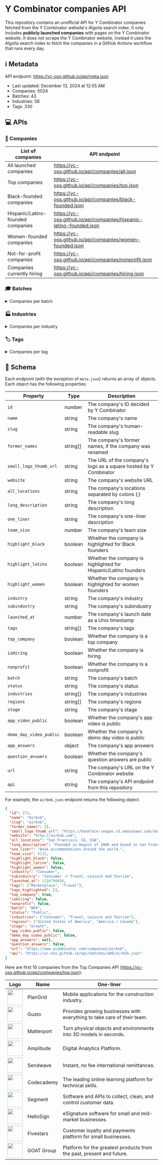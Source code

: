 # Y Combinator companies API

This repository contains an unofficial API for Y Combinator companies fetched
from the Y Combinator website's Algolia search index. It only includes
**publicly launched companies** with pages on the Y Combinator website. It does
not scrape the Y Combinator website, instead it uses the Algolia search index to
fetch the companies in a GitHub Actions workflow that runs every day.

<!--start generated readme-->

## ℹ️ Metadata

API endpoint: https://yc-oss.github.io/api/meta.json

- Last updated: December 13, 2024 at 12:55 AM
- Companies: 5024
- Batches: 43
- Industries: 58
- Tags: 330

## 💻 APIs

### 🏢 Companies

| List of companies                 | API endpoint                                                        |
| --------------------------------- | ------------------------------------------------------------------- |
| All launched companies            | https://yc-oss.github.io/api/companies/all.json                     |
| Top companies                     | https://yc-oss.github.io/api/companies/top.json                     |
| Black-founded companies           | https://yc-oss.github.io/api/companies/black-founded.json           |
| Hispanic/Latino-founded companies | https://yc-oss.github.io/api/companies/hispanic-latino-founded.json |
| Women-founded companies           | https://yc-oss.github.io/api/companies/women-founded.json           |
| Not-for-profit companies          | https://yc-oss.github.io/api/companies/nonprofit.json               |
| Companies currently hiring        | https://yc-oss.github.io/api/companies/hiring.json                  |

### 🎓 Batches

<details>
<summary>Companies per batch</summary>

| Batch       | Count | API endpoint                                          |
| ----------- | ----- | ----------------------------------------------------- |
| W25         | 3     | https://yc-oss.github.io/api/batches/w25.json         |
| W24         | 252   | https://yc-oss.github.io/api/batches/w24.json         |
| S24         | 254   | https://yc-oss.github.io/api/batches/s24.json         |
| F24         | 96    | https://yc-oss.github.io/api/batches/f24.json         |
| W23         | 275   | https://yc-oss.github.io/api/batches/w23.json         |
| S23         | 221   | https://yc-oss.github.io/api/batches/s23.json         |
| W22         | 401   | https://yc-oss.github.io/api/batches/w22.json         |
| S22         | 236   | https://yc-oss.github.io/api/batches/s22.json         |
| W21         | 337   | https://yc-oss.github.io/api/batches/w21.json         |
| S21         | 392   | https://yc-oss.github.io/api/batches/s21.json         |
| W20         | 228   | https://yc-oss.github.io/api/batches/w20.json         |
| S20         | 208   | https://yc-oss.github.io/api/batches/s20.json         |
| S19         | 175   | https://yc-oss.github.io/api/batches/s19.json         |
| W19         | 195   | https://yc-oss.github.io/api/batches/w19.json         |
| W18         | 147   | https://yc-oss.github.io/api/batches/w18.json         |
| S18         | 131   | https://yc-oss.github.io/api/batches/s18.json         |
| S17         | 125   | https://yc-oss.github.io/api/batches/s17.json         |
| W17         | 116   | https://yc-oss.github.io/api/batches/w17.json         |
| W16         | 122   | https://yc-oss.github.io/api/batches/w16.json         |
| S16         | 103   | https://yc-oss.github.io/api/batches/s16.json         |
| W15         | 111   | https://yc-oss.github.io/api/batches/w15.json         |
| S15         | 105   | https://yc-oss.github.io/api/batches/s15.json         |
| W14         | 74    | https://yc-oss.github.io/api/batches/w14.json         |
| S14         | 80    | https://yc-oss.github.io/api/batches/s14.json         |
| W13         | 46    | https://yc-oss.github.io/api/batches/w13.json         |
| S13         | 52    | https://yc-oss.github.io/api/batches/s13.json         |
| W12         | 66    | https://yc-oss.github.io/api/batches/w12.json         |
| S12         | 82    | https://yc-oss.github.io/api/batches/s12.json         |
| S11         | 60    | https://yc-oss.github.io/api/batches/s11.json         |
| W11         | 45    | https://yc-oss.github.io/api/batches/w11.json         |
| S10         | 36    | https://yc-oss.github.io/api/batches/s10.json         |
| W10         | 27    | https://yc-oss.github.io/api/batches/w10.json         |
| S09         | 26    | https://yc-oss.github.io/api/batches/s09.json         |
| W09         | 16    | https://yc-oss.github.io/api/batches/w09.json         |
| S08         | 22    | https://yc-oss.github.io/api/batches/s08.json         |
| W08         | 21    | https://yc-oss.github.io/api/batches/w08.json         |
| S07         | 19    | https://yc-oss.github.io/api/batches/s07.json         |
| W07         | 13    | https://yc-oss.github.io/api/batches/w07.json         |
| S06         | 11    | https://yc-oss.github.io/api/batches/s06.json         |
| W06         | 7     | https://yc-oss.github.io/api/batches/w06.json         |
| S05         | 8     | https://yc-oss.github.io/api/batches/s05.json         |
| IK12        | 77    | https://yc-oss.github.io/api/batches/ik12.json        |
| Unspecified | 3     | https://yc-oss.github.io/api/batches/unspecified.json |

</details>

### 🏭 Industries

<details>
<summary>Companies per industry</summary>

| Industry                        | Count | API endpoint                                                                |
| ------------------------------- | ----- | --------------------------------------------------------------------------- |
| Agriculture                     | 26    | https://yc-oss.github.io/api/industries/agriculture.json                    |
| Analytics                       | 115   | https://yc-oss.github.io/api/industries/analytics.json                      |
| Apparel and Cosmetics           | 49    | https://yc-oss.github.io/api/industries/apparel-and-cosmetics.json          |
| Asset Management                | 50    | https://yc-oss.github.io/api/industries/asset-management.json               |
| Automotive                      | 21    | https://yc-oss.github.io/api/industries/automotive.json                     |
| Aviation and Space              | 47    | https://yc-oss.github.io/api/industries/aviation-and-space.json             |
| B2B                             | 2386  | https://yc-oss.github.io/api/industries/b2b.json                            |
| Banking and Exchange            | 72    | https://yc-oss.github.io/api/industries/banking-and-exchange.json           |
| Climate                         | 52    | https://yc-oss.github.io/api/industries/climate.json                        |
| Construction                    | 40    | https://yc-oss.github.io/api/industries/construction.json                   |
| Consumer                        | 809   | https://yc-oss.github.io/api/industries/consumer.json                       |
| Consumer Electronics            | 37    | https://yc-oss.github.io/api/industries/consumer-electronics.json           |
| Consumer Finance                | 77    | https://yc-oss.github.io/api/industries/consumer-finance.json               |
| Consumer Health and Wellness    | 113   | https://yc-oss.github.io/api/industries/consumer-health-and-wellness.json   |
| Content                         | 108   | https://yc-oss.github.io/api/industries/content.json                        |
| Credit and Lending              | 71    | https://yc-oss.github.io/api/industries/credit-and-lending.json             |
| Diagnostics                     | 53    | https://yc-oss.github.io/api/industries/diagnostics.json                    |
| Drones                          | 18    | https://yc-oss.github.io/api/industries/drones.json                         |
| Drug Discovery and Delivery     | 45    | https://yc-oss.github.io/api/industries/drug-discovery-and-delivery.json    |
| Education                       | 192   | https://yc-oss.github.io/api/industries/education.json                      |
| Energy                          | 33    | https://yc-oss.github.io/api/industries/energy.json                         |
| Engineering, Product and Design | 499   | https://yc-oss.github.io/api/industries/engineering-product-and-design.json |
| Finance and Accounting          | 110   | https://yc-oss.github.io/api/industries/finance-and-accounting.json         |
| Fintech                         | 572   | https://yc-oss.github.io/api/industries/fintech.json                        |
| Food and Beverage               | 96    | https://yc-oss.github.io/api/industries/food-and-beverage.json              |
| Gaming                          | 68    | https://yc-oss.github.io/api/industries/gaming.json                         |
| Government                      | 32    | https://yc-oss.github.io/api/industries/government.json                     |
| Healthcare                      | 600   | https://yc-oss.github.io/api/industries/healthcare.json                     |
| Healthcare IT                   | 117   | https://yc-oss.github.io/api/industries/healthcare-it.json                  |
| Healthcare Services             | 65    | https://yc-oss.github.io/api/industries/healthcare-services.json            |
| Home and Personal               | 128   | https://yc-oss.github.io/api/industries/home-and-personal.json              |
| Housing and Real Estate         | 80    | https://yc-oss.github.io/api/industries/housing-and-real-estate.json        |
| Human Resources                 | 84    | https://yc-oss.github.io/api/industries/human-resources.json                |
| Industrial Bio                  | 32    | https://yc-oss.github.io/api/industries/industrial-bio.json                 |
| Industrials                     | 276   | https://yc-oss.github.io/api/industries/industrials.json                    |
| Infrastructure                  | 215   | https://yc-oss.github.io/api/industries/infrastructure.json                 |
| Insurance                       | 45    | https://yc-oss.github.io/api/industries/insurance.json                      |
| Job and Career Services         | 17    | https://yc-oss.github.io/api/industries/job-and-career-services.json        |
| Legal                           | 35    | https://yc-oss.github.io/api/industries/legal.json                          |
| Manufacturing and Robotics      | 66    | https://yc-oss.github.io/api/industries/manufacturing-and-robotics.json     |
| Marketing                       | 141   | https://yc-oss.github.io/api/industries/marketing.json                      |
| Medical Devices                 | 42    | https://yc-oss.github.io/api/industries/medical-devices.json                |
| Office Management               | 25    | https://yc-oss.github.io/api/industries/office-management.json              |
| Operations                      | 116   | https://yc-oss.github.io/api/industries/operations.json                     |
| Payments                        | 115   | https://yc-oss.github.io/api/industries/payments.json                       |
| Productivity                    | 189   | https://yc-oss.github.io/api/industries/productivity.json                   |
| Real Estate and Construction    | 138   | https://yc-oss.github.io/api/industries/real-estate-and-construction.json   |
| Recruiting and Talent           | 64    | https://yc-oss.github.io/api/industries/recruiting-and-talent.json          |
| Retail                          | 123   | https://yc-oss.github.io/api/industries/retail.json                         |
| Sales                           | 113   | https://yc-oss.github.io/api/industries/sales.json                          |
| Security                        | 90    | https://yc-oss.github.io/api/industries/security.json                       |
| Social                          | 115   | https://yc-oss.github.io/api/industries/social.json                         |
| Supply Chain and Logistics      | 117   | https://yc-oss.github.io/api/industries/supply-chain-and-logistics.json     |
| Therapeutics                    | 62    | https://yc-oss.github.io/api/industries/therapeutics.json                   |
| Transportation Services         | 26    | https://yc-oss.github.io/api/industries/transportation-services.json        |
| Travel, Leisure and Tourism     | 33    | https://yc-oss.github.io/api/industries/travel-leisure-and-tourism.json     |
| Unspecified                     | 19    | https://yc-oss.github.io/api/industries/unspecified.json                    |
| Virtual and Augmented Reality   | 21    | https://yc-oss.github.io/api/industries/virtual-and-augmented-reality.json  |

</details>

### 🏷️ Tags

<details>
<summary>Companies per tag</summary>

| Tag                                                    | Count | API endpoint                                                                                 |
| ------------------------------------------------------ | ----- | -------------------------------------------------------------------------------------------- |
| 3D Printed Foods                                       | 1     | https://yc-oss.github.io/api/tags/3d-printed-foods.json                                      |
| 3D Printing                                            | 9     | https://yc-oss.github.io/api/tags/3d-printing.json                                           |
| Advanced Materials                                     | 4     | https://yc-oss.github.io/api/tags/advanced-materials.json                                    |
| Advertising                                            | 30    | https://yc-oss.github.io/api/tags/advertising.json                                           |
| Aerospace                                              | 25    | https://yc-oss.github.io/api/tags/aerospace.json                                             |
| Agriculture                                            | 30    | https://yc-oss.github.io/api/tags/agriculture.json                                           |
| AI                                                     | 475   | https://yc-oss.github.io/api/tags/ai.json                                                    |
| AI Assistant                                           | 107   | https://yc-oss.github.io/api/tags/ai-assistant.json                                          |
| AI-Enhanced Learning                                   | 37    | https://yc-oss.github.io/api/tags/ai-enhanced-learning.json                                  |
| AI-powered Drug Discovery                              | 35    | https://yc-oss.github.io/api/tags/ai-powered-drug-discovery.json                             |
| AIOps                                                  | 41    | https://yc-oss.github.io/api/tags/aiops.json                                                 |
| Air Taxis                                              | 5     | https://yc-oss.github.io/api/tags/air-taxis.json                                             |
| Airlines                                               | 4     | https://yc-oss.github.io/api/tags/airlines.json                                              |
| Airplanes                                              | 12    | https://yc-oss.github.io/api/tags/airplanes.json                                             |
| Alternative Battery Tech                               | 2     | https://yc-oss.github.io/api/tags/alternative-battery-tech.json                              |
| Alternative Fuels                                      | 1     | https://yc-oss.github.io/api/tags/alternative-fuels.json                                     |
| Analytics                                              | 174   | https://yc-oss.github.io/api/tags/analytics.json                                             |
| Anti-Aging                                             | 7     | https://yc-oss.github.io/api/tags/anti-aging.json                                            |
| API                                                    | 144   | https://yc-oss.github.io/api/tags/api.json                                                   |
| APIs                                                   | 6     | https://yc-oss.github.io/api/tags/apis.json                                                  |
| Apparel                                                | 4     | https://yc-oss.github.io/api/tags/apparel.json                                               |
| AR                                                     | 4     | https://yc-oss.github.io/api/tags/ar.json                                                    |
| Architecture                                           | 2     | https://yc-oss.github.io/api/tags/architecture.json                                          |
| Art Trading Platforms                                  | 2     | https://yc-oss.github.io/api/tags/art-trading-platforms.json                                 |
| Artificial Intelligence                                | 611   | https://yc-oss.github.io/api/tags/artificial-intelligence.json                               |
| Assistive Tech                                         | 7     | https://yc-oss.github.io/api/tags/assistive-tech.json                                        |
| Augmented Reality                                      | 20    | https://yc-oss.github.io/api/tags/augmented-reality.json                                     |
| Auto Commerce                                          | 6     | https://yc-oss.github.io/api/tags/auto-commerce.json                                         |
| Automation                                             | 52    | https://yc-oss.github.io/api/tags/automation.json                                            |
| Automotive                                             | 19    | https://yc-oss.github.io/api/tags/automotive.json                                            |
| Autonomous Delivery                                    | 9     | https://yc-oss.github.io/api/tags/autonomous-delivery.json                                   |
| Autonomous Trucking                                    | 12    | https://yc-oss.github.io/api/tags/autonomous-trucking.json                                   |
| B2B                                                    | 975   | https://yc-oss.github.io/api/tags/b2b.json                                                   |
| Banking as a Service                                   | 26    | https://yc-oss.github.io/api/tags/banking-as-a-service.json                                  |
| Batteryless IoT Sensors                                | 1     | https://yc-oss.github.io/api/tags/batteryless-iot-sensors.json                               |
| Beauty                                                 | 10    | https://yc-oss.github.io/api/tags/beauty.json                                                |
| Big Data                                               | 22    | https://yc-oss.github.io/api/tags/big-data.json                                              |
| Billing                                                | 6     | https://yc-oss.github.io/api/tags/billing.json                                               |
| Biometrics                                             | 6     | https://yc-oss.github.io/api/tags/biometrics.json                                            |
| Bioplastic                                             | 3     | https://yc-oss.github.io/api/tags/bioplastic.json                                            |
| Biotech                                                | 125   | https://yc-oss.github.io/api/tags/biotech.json                                               |
| Biotechnology                                          | 9     | https://yc-oss.github.io/api/tags/biotechnology.json                                         |
| Blockchain                                             | 2     | https://yc-oss.github.io/api/tags/blockchain.json                                            |
| Booking                                                | 2     | https://yc-oss.github.io/api/tags/booking.json                                               |
| Calendar                                               | 7     | https://yc-oss.github.io/api/tags/calendar.json                                              |
| Call Center                                            | 6     | https://yc-oss.github.io/api/tags/call-center.json                                           |
| Cannabis                                               | 7     | https://yc-oss.github.io/api/tags/cannabis.json                                              |
| Carbon Capture and Removal                             | 13    | https://yc-oss.github.io/api/tags/carbon-capture-and-removal.json                            |
| Careers                                                | 5     | https://yc-oss.github.io/api/tags/careers.json                                               |
| Cashierless Checkout                                   | 5     | https://yc-oss.github.io/api/tags/cashierless-checkout.json                                  |
| Cell Therapy                                           | 5     | https://yc-oss.github.io/api/tags/cell-therapy.json                                          |
| Cellular Agriculture                                   | 6     | https://yc-oss.github.io/api/tags/cellular-agriculture.json                                  |
| Chat                                                   | 4     | https://yc-oss.github.io/api/tags/chat.json                                                  |
| Chatbot                                                | 7     | https://yc-oss.github.io/api/tags/chatbot.json                                               |
| Chatbots                                               | 2     | https://yc-oss.github.io/api/tags/chatbots.json                                              |
| China                                                  | 3     | https://yc-oss.github.io/api/tags/china.json                                                 |
| Civic Tech                                             | 9     | https://yc-oss.github.io/api/tags/civic-tech.json                                            |
| Clean Meat                                             | 1     | https://yc-oss.github.io/api/tags/clean-meat.json                                            |
| Climate                                                | 160   | https://yc-oss.github.io/api/tags/climate.json                                               |
| ClimateTech                                            | 32    | https://yc-oss.github.io/api/tags/climatetech.json                                           |
| Cloud Computing                                        | 36    | https://yc-oss.github.io/api/tags/cloud-computing.json                                       |
| Cloud Gaming                                           | 3     | https://yc-oss.github.io/api/tags/cloud-gaming.json                                          |
| Cloud Workload Protection                              | 5     | https://yc-oss.github.io/api/tags/cloud-workload-protection.json                             |
| Coding Bootcamps                                       | 2     | https://yc-oss.github.io/api/tags/coding-bootcamps.json                                      |
| Collaboration                                          | 52    | https://yc-oss.github.io/api/tags/collaboration.json                                         |
| Commercial Space Launch                                | 7     | https://yc-oss.github.io/api/tags/commercial-space-launch.json                               |
| Community                                              | 60    | https://yc-oss.github.io/api/tags/community.json                                             |
| Compliance                                             | 60    | https://yc-oss.github.io/api/tags/compliance.json                                            |
| Computational Storage                                  | 1     | https://yc-oss.github.io/api/tags/computational-storage.json                                 |
| Computer Vision                                        | 61    | https://yc-oss.github.io/api/tags/computer-vision.json                                       |
| Construction                                           | 57    | https://yc-oss.github.io/api/tags/construction.json                                          |
| Consumer                                               | 186   | https://yc-oss.github.io/api/tags/consumer.json                                              |
| Consumer Finance                                       | 19    | https://yc-oss.github.io/api/tags/consumer-finance.json                                      |
| Consumer Health Services                               | 104   | https://yc-oss.github.io/api/tags/consumer-health-services.json                              |
| Consumer Products                                      | 9     | https://yc-oss.github.io/api/tags/consumer-products.json                                     |
| Conversational AI                                      | 28    | https://yc-oss.github.io/api/tags/conversational-ai.json                                     |
| Conversational Banking                                 | 2     | https://yc-oss.github.io/api/tags/conversational-banking.json                                |
| COVID-19                                               | 4     | https://yc-oss.github.io/api/tags/covid-19.json                                              |
| Creator Economy                                        | 28    | https://yc-oss.github.io/api/tags/creator-economy.json                                       |
| CRISPR                                                 | 2     | https://yc-oss.github.io/api/tags/crispr.json                                                |
| CRM                                                    | 16    | https://yc-oss.github.io/api/tags/crm.json                                                   |
| Crowdfunding                                           | 10    | https://yc-oss.github.io/api/tags/crowdfunding.json                                          |
| Crowdsourcing                                          | 4     | https://yc-oss.github.io/api/tags/crowdsourcing.json                                         |
| Crypto / Web3                                          | 92    | https://yc-oss.github.io/api/tags/crypto-web3.json                                           |
| Cryptocurrency                                         | 6     | https://yc-oss.github.io/api/tags/cryptocurrency.json                                        |
| Cryptography                                           | 3     | https://yc-oss.github.io/api/tags/cryptography.json                                          |
| Cultivated Meat                                        | 2     | https://yc-oss.github.io/api/tags/cultivated-meat.json                                       |
| Culture                                                | 3     | https://yc-oss.github.io/api/tags/culture.json                                               |
| Cultured Meat                                          | 3     | https://yc-oss.github.io/api/tags/cultured-meat.json                                         |
| Customer Service                                       | 19    | https://yc-oss.github.io/api/tags/customer-service.json                                      |
| Customer Success                                       | 23    | https://yc-oss.github.io/api/tags/customer-success.json                                      |
| Customer Support                                       | 31    | https://yc-oss.github.io/api/tags/customer-support.json                                      |
| Customization                                          | 2     | https://yc-oss.github.io/api/tags/customization.json                                         |
| Cyber Insurance                                        | 1     | https://yc-oss.github.io/api/tags/cyber-insurance.json                                       |
| Cybersecurity                                          | 32    | https://yc-oss.github.io/api/tags/cybersecurity.json                                         |
| DAO                                                    | 4     | https://yc-oss.github.io/api/tags/dao.json                                                   |
| Data Engineering                                       | 88    | https://yc-oss.github.io/api/tags/data-engineering.json                                      |
| Data Labeling                                          | 8     | https://yc-oss.github.io/api/tags/data-labeling.json                                         |
| Data Science                                           | 29    | https://yc-oss.github.io/api/tags/data-science.json                                          |
| Data Visualization                                     | 28    | https://yc-oss.github.io/api/tags/data-visualization.json                                    |
| Databases                                              | 25    | https://yc-oss.github.io/api/tags/databases.json                                             |
| Dating                                                 | 8     | https://yc-oss.github.io/api/tags/dating.json                                                |
| Deep Learning                                          | 38    | https://yc-oss.github.io/api/tags/deep-learning.json                                         |
| Deepfake Detection                                     | 1     | https://yc-oss.github.io/api/tags/deepfake-detection.json                                    |
| DeFi                                                   | 15    | https://yc-oss.github.io/api/tags/defi.json                                                  |
| Delivery                                               | 54    | https://yc-oss.github.io/api/tags/delivery.json                                              |
| Dental                                                 | 4     | https://yc-oss.github.io/api/tags/dental.json                                                |
| Design                                                 | 19    | https://yc-oss.github.io/api/tags/design.json                                                |
| Design Tools                                           | 57    | https://yc-oss.github.io/api/tags/design-tools.json                                          |
| Developer Tools                                        | 477   | https://yc-oss.github.io/api/tags/developer-tools.json                                       |
| DevOps                                                 | 43    | https://yc-oss.github.io/api/tags/devops.json                                                |
| DevSecOps                                              | 31    | https://yc-oss.github.io/api/tags/devsecops.json                                             |
| Diagnostics                                            | 33    | https://yc-oss.github.io/api/tags/diagnostics.json                                           |
| Digital Freight Brokerage                              | 2     | https://yc-oss.github.io/api/tags/digital-freight-brokerage.json                             |
| Digital Health                                         | 100   | https://yc-oss.github.io/api/tags/digital-health.json                                        |
| Diversity & Inclusion                                  | 5     | https://yc-oss.github.io/api/tags/diversity-and-inclusion.json                               |
| Documents                                              | 30    | https://yc-oss.github.io/api/tags/documents.json                                             |
| Drones                                                 | 20    | https://yc-oss.github.io/api/tags/drones.json                                                |
| Drug Delivery                                          | 6     | https://yc-oss.github.io/api/tags/drug-delivery.json                                         |
| Drug discovery                                         | 31    | https://yc-oss.github.io/api/tags/drug-discovery.json                                        |
| E-Commerce                                             | 46    | https://yc-oss.github.io/api/tags/e-commerce.json                                            |
| Edge Computing Semiconductors                          | 2     | https://yc-oss.github.io/api/tags/edge-computing-semiconductors.json                         |
| Edtech                                                 | 15    | https://yc-oss.github.io/api/tags/edtech.json                                                |
| Education                                              | 171   | https://yc-oss.github.io/api/tags/education.json                                             |
| eLearning                                              | 48    | https://yc-oss.github.io/api/tags/elearning.json                                             |
| Election Tech                                          | 2     | https://yc-oss.github.io/api/tags/election-tech.json                                         |
| Electric Vehicles                                      | 25    | https://yc-oss.github.io/api/tags/electric-vehicles.json                                     |
| Electronics                                            | 5     | https://yc-oss.github.io/api/tags/electronics.json                                           |
| Email                                                  | 25    | https://yc-oss.github.io/api/tags/email.json                                                 |
| Emerging Markets                                       | 8     | https://yc-oss.github.io/api/tags/emerging-markets.json                                      |
| Energy                                                 | 32    | https://yc-oss.github.io/api/tags/energy.json                                                |
| Energy Storage                                         | 12    | https://yc-oss.github.io/api/tags/energy-storage.json                                        |
| Enterprise                                             | 105   | https://yc-oss.github.io/api/tags/enterprise.json                                            |
| Enterprise Software                                    | 83    | https://yc-oss.github.io/api/tags/enterprise-software.json                                   |
| Entertainment                                          | 48    | https://yc-oss.github.io/api/tags/entertainment.json                                         |
| eSports                                                | 3     | https://yc-oss.github.io/api/tags/esports.json                                               |
| Fashion                                                | 20    | https://yc-oss.github.io/api/tags/fashion.json                                               |
| Feedback                                               | 7     | https://yc-oss.github.io/api/tags/feedback.json                                              |
| Femtech                                                | 7     | https://yc-oss.github.io/api/tags/femtech.json                                               |
| Fertility Tech                                         | 9     | https://yc-oss.github.io/api/tags/fertility-tech.json                                        |
| Finance                                                | 66    | https://yc-oss.github.io/api/tags/finance.json                                               |
| FinOps                                                 | 28    | https://yc-oss.github.io/api/tags/finops.json                                                |
| Fintech                                                | 686   | https://yc-oss.github.io/api/tags/fintech.json                                               |
| Fitness                                                | 19    | https://yc-oss.github.io/api/tags/fitness.json                                               |
| Food                                                   | 7     | https://yc-oss.github.io/api/tags/food.json                                                  |
| Food & Beverage                                        | 25    | https://yc-oss.github.io/api/tags/food-and-beverage.json                                     |
| Food Service Robots & Machines                         | 10    | https://yc-oss.github.io/api/tags/food-service-robots-and-machines.json                      |
| Food Tech                                              | 48    | https://yc-oss.github.io/api/tags/food-tech.json                                             |
| Fraud Detection                                        | 8     | https://yc-oss.github.io/api/tags/fraud-detection.json                                       |
| Fraud Prevention                                       | 5     | https://yc-oss.github.io/api/tags/fraud-prevention.json                                      |
| Fundraising                                            | 3     | https://yc-oss.github.io/api/tags/fundraising.json                                           |
| Furniture                                              | 7     | https://yc-oss.github.io/api/tags/furniture.json                                             |
| Fusion Energy                                          | 1     | https://yc-oss.github.io/api/tags/fusion-energy.json                                         |
| Gaming                                                 | 82    | https://yc-oss.github.io/api/tags/gaming.json                                                |
| Gardening                                              | 2     | https://yc-oss.github.io/api/tags/gardening.json                                             |
| Gene Therapy                                           | 12    | https://yc-oss.github.io/api/tags/gene-therapy.json                                          |
| Generative AI                                          | 248   | https://yc-oss.github.io/api/tags/generative-ai.json                                         |
| Genetic Engineering                                    | 3     | https://yc-oss.github.io/api/tags/genetic-engineering.json                                   |
| Genomics                                               | 29    | https://yc-oss.github.io/api/tags/genomics.json                                              |
| Geographic Information System                          | 4     | https://yc-oss.github.io/api/tags/geographic-information-system.json                         |
| Ghost Kitchens                                         | 11    | https://yc-oss.github.io/api/tags/ghost-kitchens.json                                        |
| GovTech                                                | 36    | https://yc-oss.github.io/api/tags/govtech.json                                               |
| GraphQL                                                | 3     | https://yc-oss.github.io/api/tags/graphql.json                                               |
| Grocery                                                | 28    | https://yc-oss.github.io/api/tags/grocery.json                                               |
| Hard Tech                                              | 82    | https://yc-oss.github.io/api/tags/hard-tech.json                                             |
| Hardware                                               | 103   | https://yc-oss.github.io/api/tags/hardware.json                                              |
| Health & Wellness                                      | 33    | https://yc-oss.github.io/api/tags/health-and-wellness.json                                   |
| Health Insurance                                       | 22    | https://yc-oss.github.io/api/tags/health-insurance.json                                      |
| Health Tech                                            | 160   | https://yc-oss.github.io/api/tags/health-tech.json                                           |
| Healthcare                                             | 181   | https://yc-oss.github.io/api/tags/healthcare.json                                            |
| Healthcare IT                                          | 25    | https://yc-oss.github.io/api/tags/healthcare-it.json                                         |
| Home Automation                                        | 3     | https://yc-oss.github.io/api/tags/home-automation.json                                       |
| Home Services                                          | 6     | https://yc-oss.github.io/api/tags/home-services.json                                         |
| Housing                                                | 20    | https://yc-oss.github.io/api/tags/housing.json                                               |
| HR Tech                                                | 67    | https://yc-oss.github.io/api/tags/hr-tech.json                                               |
| Human Resources                                        | 21    | https://yc-oss.github.io/api/tags/human-resources.json                                       |
| Hydrogen Energy                                        | 4     | https://yc-oss.github.io/api/tags/hydrogen-energy.json                                       |
| Identity                                               | 15    | https://yc-oss.github.io/api/tags/identity.json                                              |
| Immigration                                            | 4     | https://yc-oss.github.io/api/tags/immigration.json                                           |
| Income Share Agreements                                | 4     | https://yc-oss.github.io/api/tags/income-share-agreements.json                               |
| India                                                  | 38    | https://yc-oss.github.io/api/tags/india.json                                                 |
| Indoor Mapping                                         | 3     | https://yc-oss.github.io/api/tags/indoor-mapping.json                                        |
| Industrial                                             | 11    | https://yc-oss.github.io/api/tags/industrial.json                                            |
| Industrial Workplace Safety                            | 4     | https://yc-oss.github.io/api/tags/industrial-workplace-safety.json                           |
| Infrastructure                                         | 67    | https://yc-oss.github.io/api/tags/infrastructure.json                                        |
| Insurance                                              | 65    | https://yc-oss.github.io/api/tags/insurance.json                                             |
| International                                          | 7     | https://yc-oss.github.io/api/tags/international.json                                         |
| Investing                                              | 52    | https://yc-oss.github.io/api/tags/investing.json                                             |
| Investments                                            | 5     | https://yc-oss.github.io/api/tags/investments.json                                           |
| IoT                                                    | 46    | https://yc-oss.github.io/api/tags/iot.json                                                   |
| IoT Security                                           | 1     | https://yc-oss.github.io/api/tags/iot-security.json                                          |
| Kids                                                   | 10    | https://yc-oss.github.io/api/tags/kids.json                                                  |
| Kubernetes                                             | 15    | https://yc-oss.github.io/api/tags/kubernetes.json                                            |
| Lab-on-a-chip                                          | 1     | https://yc-oss.github.io/api/tags/lab-on-a-chip.json                                         |
| Latin America                                          | 21    | https://yc-oss.github.io/api/tags/latin-america.json                                         |
| Legal                                                  | 20    | https://yc-oss.github.io/api/tags/legal.json                                                 |
| LegalTech                                              | 46    | https://yc-oss.github.io/api/tags/legaltech.json                                             |
| Lending                                                | 17    | https://yc-oss.github.io/api/tags/lending.json                                               |
| Lidar                                                  | 1     | https://yc-oss.github.io/api/tags/lidar.json                                                 |
| Live                                                   | 6     | https://yc-oss.github.io/api/tags/live.json                                                  |
| Location-based                                         | 3     | https://yc-oss.github.io/api/tags/location-based.json                                        |
| Logistics                                              | 110   | https://yc-oss.github.io/api/tags/logistics.json                                             |
| Machine Learning                                       | 223   | https://yc-oss.github.io/api/tags/machine-learning.json                                      |
| Manufacturing                                          | 54    | https://yc-oss.github.io/api/tags/manufacturing.json                                         |
| Maritime                                               | 2     | https://yc-oss.github.io/api/tags/maritime.json                                              |
| Market Research                                        | 11    | https://yc-oss.github.io/api/tags/market-research.json                                       |
| Marketing                                              | 67    | https://yc-oss.github.io/api/tags/marketing.json                                             |
| Marketplace                                            | 305   | https://yc-oss.github.io/api/tags/marketplace.json                                           |
| Media                                                  | 40    | https://yc-oss.github.io/api/tags/media.json                                                 |
| Medical Devices                                        | 68    | https://yc-oss.github.io/api/tags/medical-devices.json                                       |
| Medical Robotics                                       | 4     | https://yc-oss.github.io/api/tags/medical-robotics.json                                      |
| Mental Health                                          | 9     | https://yc-oss.github.io/api/tags/mental-health.json                                         |
| Mental Health Tech                                     | 42    | https://yc-oss.github.io/api/tags/mental-health-tech.json                                    |
| Messaging                                              | 46    | https://yc-oss.github.io/api/tags/messaging.json                                             |
| Metaverse                                              | 8     | https://yc-oss.github.io/api/tags/metaverse.json                                             |
| Microfluidics                                          | 5     | https://yc-oss.github.io/api/tags/microfluidics.json                                         |
| Microinsurance                                         | 3     | https://yc-oss.github.io/api/tags/microinsurance.json                                        |
| Mining                                                 | 4     | https://yc-oss.github.io/api/tags/mining.json                                                |
| ML                                                     | 12    | https://yc-oss.github.io/api/tags/ml.json                                                    |
| Mobility                                               | 11    | https://yc-oss.github.io/api/tags/mobility.json                                              |
| Monitoring                                             | 8     | https://yc-oss.github.io/api/tags/monitoring.json                                            |
| Music                                                  | 22    | https://yc-oss.github.io/api/tags/music.json                                                 |
| Nanomedicine                                           | 5     | https://yc-oss.github.io/api/tags/nanomedicine.json                                          |
| Nanosensors                                            | 4     | https://yc-oss.github.io/api/tags/nanosensors.json                                           |
| Nanotechnology                                         | 10    | https://yc-oss.github.io/api/tags/nanotechnology.json                                        |
| Navigation                                             | 2     | https://yc-oss.github.io/api/tags/navigation.json                                            |
| Neobank                                                | 48    | https://yc-oss.github.io/api/tags/neobank.json                                               |
| Networks                                               | 3     | https://yc-oss.github.io/api/tags/networks.json                                              |
| Neurotechnology                                        | 14    | https://yc-oss.github.io/api/tags/neurotechnology.json                                       |
| Next-gen Network Security                              | 5     | https://yc-oss.github.io/api/tags/next-gen-network-security.json                             |
| NFT                                                    | 5     | https://yc-oss.github.io/api/tags/nft.json                                                   |
| NLP                                                    | 24    | https://yc-oss.github.io/api/tags/nlp.json                                                   |
| No-code                                                | 30    | https://yc-oss.github.io/api/tags/no-code.json                                               |
| Nonprofit                                              | 27    | https://yc-oss.github.io/api/tags/nonprofit.json                                             |
| Note-taking                                            | 6     | https://yc-oss.github.io/api/tags/note-taking.json                                           |
| Notifications                                          | 2     | https://yc-oss.github.io/api/tags/notifications.json                                         |
| Oncology                                               | 20    | https://yc-oss.github.io/api/tags/oncology.json                                              |
| Open Source                                            | 151   | https://yc-oss.github.io/api/tags/open-source.json                                           |
| Operations                                             | 22    | https://yc-oss.github.io/api/tags/operations.json                                            |
| Payments                                               | 132   | https://yc-oss.github.io/api/tags/payments.json                                              |
| Payroll                                                | 14    | https://yc-oss.github.io/api/tags/payroll.json                                               |
| Pediatrics                                             | 3     | https://yc-oss.github.io/api/tags/pediatrics.json                                            |
| Personalization                                        | 7     | https://yc-oss.github.io/api/tags/personalization.json                                       |
| Plant-based Meat                                       | 2     | https://yc-oss.github.io/api/tags/plant-based-meat.json                                      |
| Podcasts                                               | 8     | https://yc-oss.github.io/api/tags/podcasts.json                                              |
| Primary Care                                           | 9     | https://yc-oss.github.io/api/tags/primary-care.json                                          |
| Privacy                                                | 16    | https://yc-oss.github.io/api/tags/privacy.json                                               |
| Procurement                                            | 15    | https://yc-oss.github.io/api/tags/procurement.json                                           |
| Productivity                                           | 139   | https://yc-oss.github.io/api/tags/productivity.json                                          |
| Proptech                                               | 86    | https://yc-oss.github.io/api/tags/proptech.json                                              |
| Psychedelics                                           | 2     | https://yc-oss.github.io/api/tags/psychedelics.json                                          |
| Quantum Computing                                      | 4     | https://yc-oss.github.io/api/tags/quantum-computing.json                                     |
| Radar                                                  | 2     | https://yc-oss.github.io/api/tags/radar.json                                                 |
| Real Estate                                            | 72    | https://yc-oss.github.io/api/tags/real-estate.json                                           |
| Recommendation System                                  | 3     | https://yc-oss.github.io/api/tags/recommendation-system.json                                 |
| Recruiting                                             | 61    | https://yc-oss.github.io/api/tags/recruiting.json                                            |
| Referrals                                              | 2     | https://yc-oss.github.io/api/tags/referrals.json                                             |
| Regtech                                                | 15    | https://yc-oss.github.io/api/tags/regtech.json                                               |
| Reinforcement Learning                                 | 6     | https://yc-oss.github.io/api/tags/reinforcement-learning.json                                |
| Remittances                                            | 4     | https://yc-oss.github.io/api/tags/remittances.json                                           |
| Remote                                                 | 7     | https://yc-oss.github.io/api/tags/remote.json                                                |
| Remote Work                                            | 17    | https://yc-oss.github.io/api/tags/remote-work.json                                           |
| Renewable Energy                                       | 15    | https://yc-oss.github.io/api/tags/renewable-energy.json                                      |
| Restaurant Tech                                        | 11    | https://yc-oss.github.io/api/tags/restaurant-tech.json                                       |
| Retail                                                 | 47    | https://yc-oss.github.io/api/tags/retail.json                                                |
| Retail Tech                                            | 19    | https://yc-oss.github.io/api/tags/retail-tech.json                                           |
| Reviews                                                | 3     | https://yc-oss.github.io/api/tags/reviews.json                                               |
| Ridesharing                                            | 3     | https://yc-oss.github.io/api/tags/ridesharing.json                                           |
| Robotic Process Automation                             | 22    | https://yc-oss.github.io/api/tags/robotic-process-automation.json                            |
| Robotic Surgery                                        | 2     | https://yc-oss.github.io/api/tags/robotic-surgery.json                                       |
| Robotics                                               | 70    | https://yc-oss.github.io/api/tags/robotics.json                                              |
| Rocketry                                               | 3     | https://yc-oss.github.io/api/tags/rocketry.json                                              |
| SaaS                                                   | 1072  | https://yc-oss.github.io/api/tags/saas.json                                                  |
| Sales                                                  | 97    | https://yc-oss.github.io/api/tags/sales.json                                                 |
| Sales Enablement                                       | 29    | https://yc-oss.github.io/api/tags/sales-enablement.json                                      |
| Satellites                                             | 18    | https://yc-oss.github.io/api/tags/satellites.json                                            |
| Scheduling                                             | 11    | https://yc-oss.github.io/api/tags/scheduling.json                                            |
| Search                                                 | 18    | https://yc-oss.github.io/api/tags/search.json                                                |
| Security                                               | 83    | https://yc-oss.github.io/api/tags/security.json                                              |
| Security Orchestration, Automation and Response (SOAR) | 1     | https://yc-oss.github.io/api/tags/security-orchestration-automation-and-response-(soar).json |
| Self-Driving Vehicles                                  | 5     | https://yc-oss.github.io/api/tags/self-driving-vehicles.json                                 |
| Semiconductors                                         | 7     | https://yc-oss.github.io/api/tags/semiconductors.json                                        |
| SEO                                                    | 3     | https://yc-oss.github.io/api/tags/seo.json                                                   |
| Skincare                                               | 1     | https://yc-oss.github.io/api/tags/skincare.json                                              |
| Sleep Tech                                             | 9     | https://yc-oss.github.io/api/tags/sleep-tech.json                                            |
| Small Modular Reactors                                 | 2     | https://yc-oss.github.io/api/tags/small-modular-reactors.json                                |
| Smart Clothing                                         | 5     | https://yc-oss.github.io/api/tags/smart-clothing.json                                        |
| Smart Home Assistants                                  | 6     | https://yc-oss.github.io/api/tags/smart-home-assistants.json                                 |
| Smart Locks                                            | 1     | https://yc-oss.github.io/api/tags/smart-locks.json                                           |
| SMB                                                    | 14    | https://yc-oss.github.io/api/tags/smb.json                                                   |
| SMS                                                    | 9     | https://yc-oss.github.io/api/tags/sms.json                                                   |
| Social                                                 | 69    | https://yc-oss.github.io/api/tags/social.json                                                |
| Social Media                                           | 27    | https://yc-oss.github.io/api/tags/social-media.json                                          |
| Social Network                                         | 19    | https://yc-oss.github.io/api/tags/social-network.json                                        |
| Solar Power                                            | 15    | https://yc-oss.github.io/api/tags/solar-power.json                                           |
| Space Exploration                                      | 16    | https://yc-oss.github.io/api/tags/space-exploration.json                                     |
| Speech Recognition                                     | 3     | https://yc-oss.github.io/api/tags/speech-recognition.json                                    |
| Sports Tech                                            | 19    | https://yc-oss.github.io/api/tags/sports-tech.json                                           |
| Stocks                                                 | 4     | https://yc-oss.github.io/api/tags/stocks.json                                                |
| Subscriptions                                          | 38    | https://yc-oss.github.io/api/tags/subscriptions.json                                         |
| Supply Chain                                           | 72    | https://yc-oss.github.io/api/tags/supply-chain.json                                          |
| Sustainability                                         | 15    | https://yc-oss.github.io/api/tags/sustainability.json                                        |
| Sustainable Agriculture                                | 2     | https://yc-oss.github.io/api/tags/sustainable-agriculture.json                               |
| Sustainable Fashion                                    | 9     | https://yc-oss.github.io/api/tags/sustainable-fashion.json                                   |
| Sustainable Tourism                                    | 3     | https://yc-oss.github.io/api/tags/sustainable-tourism.json                                   |
| Swarm Robotics                                         | 1     | https://yc-oss.github.io/api/tags/swarm-robotics.json                                        |
| Synthetic Biology                                      | 30    | https://yc-oss.github.io/api/tags/synthetic-biology.json                                     |
| Talent Acquisition                                     | 6     | https://yc-oss.github.io/api/tags/talent-acquisition.json                                    |
| Team Collaboration                                     | 11    | https://yc-oss.github.io/api/tags/team-collaboration.json                                    |
| Telecommunications                                     | 22    | https://yc-oss.github.io/api/tags/telecommunications.json                                    |
| Telehealth                                             | 24    | https://yc-oss.github.io/api/tags/telehealth.json                                            |
| Telemedicine                                           | 29    | https://yc-oss.github.io/api/tags/telemedicine.json                                          |
| Therapeutics                                           | 44    | https://yc-oss.github.io/api/tags/therapeutics.json                                          |
| Ticketing                                              | 4     | https://yc-oss.github.io/api/tags/ticketing.json                                             |
| Time Series                                            | 4     | https://yc-oss.github.io/api/tags/time-series.json                                           |
| Trading                                                | 5     | https://yc-oss.github.io/api/tags/trading.json                                               |
| Transportation                                         | 40    | https://yc-oss.github.io/api/tags/transportation.json                                        |
| Travel                                                 | 45    | https://yc-oss.github.io/api/tags/travel.json                                                |
| Trust & Safety                                         | 6     | https://yc-oss.github.io/api/tags/trust-and-safety.json                                      |
| Unmanned Vehicle                                       | 3     | https://yc-oss.github.io/api/tags/unmanned-vehicle.json                                      |
| Vertical Farming                                       | 4     | https://yc-oss.github.io/api/tags/vertical-farming.json                                      |
| Video                                                  | 76    | https://yc-oss.github.io/api/tags/video.json                                                 |
| Virtual Reality                                        | 13    | https://yc-oss.github.io/api/tags/virtual-reality.json                                       |
| VR Health                                              | 2     | https://yc-oss.github.io/api/tags/vr-health.json                                             |
| Warehouse Management Tech                              | 14    | https://yc-oss.github.io/api/tags/warehouse-management-tech.json                             |
| Weather                                                | 3     | https://yc-oss.github.io/api/tags/weather.json                                               |
| Web Development                                        | 19    | https://yc-oss.github.io/api/tags/web-development.json                                       |
| Women's Health                                         | 13    | https://yc-oss.github.io/api/tags/women's-health.json                                        |
| Workflow Automation                                    | 52    | https://yc-oss.github.io/api/tags/workflow-automation.json                                   |

</details>
<!--end generated readme-->

## 📀 Schema

Each endpoint (with the exception of `meta.json`) returns an array of objects.
Each object has the following properties:

| Property                | Type     | Description                                                      |
| ----------------------- | -------- | ---------------------------------------------------------------- |
| `id`                    | number   | The company's ID decided by Y Combinator                         |
| `name`                  | string   | The company's name                                               |
| `slug`                  | string   | The company's human-readable slug                                |
| `former_names`          | string[] | The company's former names, if the company was renamed           |
| `small_logo_thumb_url`  | string   | The URL of the company's logo as a square hosted by Y Combinator |
| `website`               | string   | The company's website URL                                        |
| `all_locations`         | string   | The company's locations separated by colons (;)                  |
| `long_description`      | string   | The company's long description                                   |
| `one_liner`             | string   | The company's one-liner description                              |
| `team_size`             | number   | The company's team size                                          |
| `highlight_black`       | boolean  | Whether the company is highlighted for Black founders            |
| `highlight_latinx`      | boolean  | Whether the company is highlighted for Hispanic/Latino founders  |
| `highlight_women`       | boolean  | Whether the company is highlighted for women founders            |
| `industry`              | string   | The company's industry                                           |
| `subindustry`           | string   | The company's subindustry                                        |
| `launched_at`           | number   | The company's launch date as a Unix timestamp                    |
| `tags`                  | string[] | The company's tags                                               |
| `top_company`           | boolean  | Whether the company is a top company                             |
| `isHiring`              | boolean  | Whether the company is hiring                                    |
| `nonprofit`             | boolean  | Whether the company is a nonprofit                               |
| `batch`                 | string   | The company's batch                                              |
| `status`                | string   | The company's status                                             |
| `industries`            | string[] | The company's industries                                         |
| `regions`               | string[] | The company's regions                                            |
| `stage`                 | string   | The company's stage                                              |
| `app_video_public`      | boolean  | Whether the company's app video is public                        |
| `demo_day_video_public` | boolean  | Whether the company's demo day video is public                   |
| `app_answers`           | object   | The company's app answers                                        |
| `question_answers`      | boolean  | Whether the company's question answers are public                |
| `url`                   | string   | The company's URL on the Y Combinator website                    |
| `api`                   | string   | The company's API endpoint from this repository                  |

For example, the `airbnb.json` endpoint returns the following object:

```json
{
  "id": 271,
  "name": "Airbnb",
  "slug": "airbnb",
  "former_names": [],
  "small_logo_thumb_url": "https://bookface-images.s3.amazonaws.com/small_logos/3e9a0092bee2ccf926e650e59c06503ec6b9ee65.png",
  "website": "http://airbnb.com",
  "all_locations": "San Francisco, CA, USA",
  "long_description": "Founded in August of 2008 and based in San Francisco, California, Airbnb is a trusted community marketplace for people to list, discover, and book unique accommodations around the world — online or from a mobile phone. Whether an apartment for a night, a castle for a week, or a villa for a month, Airbnb connects people to unique travel experiences, at any price point, in more than 33,000 cities and 192 countries. And with world-class customer service and a growing community of users, Airbnb is the easiest way for people to monetize their extra space and showcase it to an audience of millions.  \r\n\r\nNo global movement springs from individuals. It takes an entire team united behind something big. Together, we work hard, we laugh a lot, we brainstorm nonstop, we use hundreds of Post-Its a week, and we give the best high-fives in town. Headquartered in San Francisco, we have satellite offices in Dublin, London, Barcelona, Paris, Milan, Copenhagen, Berlin, Moscow, São Paolo, Sydney, and Singapore.",
  "one_liner": "Book accommodations around the world.",
  "team_size": 6132,
  "highlight_black": false,
  "highlight_latinx": false,
  "highlight_women": false,
  "industry": "Consumer",
  "subindustry": "Consumer -> Travel, Leisure and Tourism",
  "launched_at": 1326790856,
  "tags": ["Marketplace", "Travel"],
  "tags_highlighted": [],
  "top_company": true,
  "isHiring": false,
  "nonprofit": false,
  "batch": "W09",
  "status": "Public",
  "industries": ["Consumer", "Travel, Leisure and Tourism"],
  "regions": ["United States of America", "America / Canada"],
  "stage": "Growth",
  "app_video_public": false,
  "demo_day_video_public": false,
  "app_answers": null,
  "question_answers": false,
  "url": "https://www.ycombinator.com/companies/airbnb",
  "api": "https://yc-oss.github.io/api/batches/w09/airbnb.json"
}
```

Here are first 10 companies from the Top Companies API
(https://yc-oss.github.io/api/companies/top.json):

| Logo                                                                                                                                   | Name       | One-liner                                                               |
| -------------------------------------------------------------------------------------------------------------------------------------- | ---------- | ----------------------------------------------------------------------- |
| <img src="https://bookface-images.s3.amazonaws.com/small_logos/33ee27aa9c6b3036b40ec6c7f0c2a98ccaf32f40.png" width="50" height="50" /> | PlanGrid   | Mobile applications for the construction industry.                      |
| <img src="https://bookface-images.s3.amazonaws.com/small_logos/6ce7845c2e268525f5f04915212ac0a106fb7e3d.png" width="50" height="50" /> | Gusto      | Provides growing businesses with everything to take care of their team. |
| <img src="https://bookface-images.s3.amazonaws.com/small_logos/b271a79c3b59d6344c90e2803525a22f2a5e8406.png" width="50" height="50" /> | Matterport | Turn physical objects and environments into 3D models in seconds.       |
| <img src="https://bookface-images.s3.amazonaws.com/small_logos/fa98c8a53255b3fd2e9d4a65dbb47eec293729f1.png" width="50" height="50" /> | Amplitude  | Digital Analytics Platform.                                             |
| <img src="https://bookface-images.s3.amazonaws.com/small_logos/1bbfeae646cc8051b5ad469413e67295e9fae353.png" width="50" height="50" /> | Sendwave   | Instant, no fee international remittances.                              |
| <img src="https://bookface-images.s3.amazonaws.com/small_logos/ee26c3b11a260e7a045f68b47d8c804b306db89f.png" width="50" height="50" /> | Codecademy | The leading online learning platform for technical skills.              |
| <img src="https://bookface-images.s3.amazonaws.com/small_logos/99f5abd1f15fa4ca4394b5781c98d8ff23db6f7b.png" width="50" height="50" /> | Segment    | Software and APIs to collect, clean, and control customer data.         |
| <img src="https://bookface-images.s3.amazonaws.com/small_logos/251df7a6d1d16ee11aac63b910791aca861aff29.png" width="50" height="50" /> | HelloSign  | eSignature software for small and mid-market businesses.                |
| <img src="https://bookface-images.s3.amazonaws.com/small_logos/e57fe3f2f5b8a158002acd8fef99c01e7294b55c.png" width="50" height="50" /> | Fivestars  | Customer loyalty and payments platform for small businesses.            |
| <img src="https://bookface-images.s3.amazonaws.com/small_logos/4f3a455935f36a6655742aae286b206df1cd13bd.png" width="50" height="50" /> | GOAT Group | Platform for the greatest products from the past, present and future.   |
